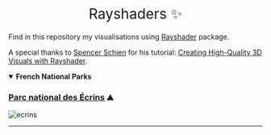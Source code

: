 <h1 style="font-weight:normal" align="center">Rayshaders ✨️</h1>

Find in this repository my visualisations using [Rayshader](https://www.rayshader.com/) package.

A special thanks to [Spencer Schien](https://twitter.com/MrPecners) for his tutorial: [Creating High-Quality 3D Visuals with Rayshader](https://spencerschien.info/post/data_viz_how_to/high_quality_rayshader_visuals/).


<details open><summary><b>French National Parks</b></summary>

### [Parc national des Écrins](/Ecrins/) ⛰️

![ecrins](/Ecrins/retouches.png)

----



</details>